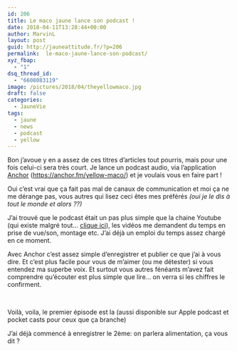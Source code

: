 ```yaml
---
id: 206
title: Le maco jaune lance son podcast !
date: 2018-04-11T13:28:44+00:00
author: MarvinL
layout: post
guid: http://jauneattitude.fr/?p=206
permalink:  le-maco-jaune-lance-son-podcast/
xyz_fbap:
  - "1"
dsq_thread_id:
  - "6608083119"
image: /pictures/2018/04/theyellowmaco.jpg
draft: false
categories:
  - JauneVie
tags:
  - jaune
  - news
  - podcast
  - yellow
---
```

Bon j&rsquo;avoue y en a assez de ces titres d&rsquo;articles tout pourris, mais pour une fois celui-ci sera très court. Je lance un podcast audio, via l&rsquo;application [Anchor](https://anchor.fm/yellow-maco/) (<https://anchor.fm/yellow-maco/>) et je voulais vous en faire part !

Oui c&rsquo;est vrai que ça fait pas mal de canaux de communication et moi ça ne me dérange pas, vous autres qui lisez ceci êtes mes préférés _(oui je le dis à tout le monde et alors ??)_

J&rsquo;ai trouvé que le podcast était un pas plus simple que la chaine Youtube (qui existe malgré tout… [clique ici](https://www.youtube.com/channel/UC4b9BIgf07NzGhrdL2zpQ8w)), les vidéos me demandent du temps en prise de vue/son, montage etc. J&rsquo;ai déjà un emploi du temps assez chargé en ce moment.

Avec Anchor c&rsquo;est assez simple d&rsquo;enregistrer et publier ce que j&rsquo;ai à vous dire. Et c&rsquo;est plus facile pour vous de m&rsquo;aimer (ou me détester) si vous entendez ma superbe voix. Et surtout vous autres fénéants m&rsquo;avez fait comprendre qu&rsquo;écouter est plus simple que lire… on verra si les chiffres le confirment.

&nbsp;

Voilà, voila, le premier épisode est la (aussi disponible sur Apple podcast et pocket casts pour ceux que ça branche)

J&rsquo;ai déjà commencé à enregistrer le 2ème: on parlera alimentation, ça vous dit ?

<p style="text-align: center;">
</p>
